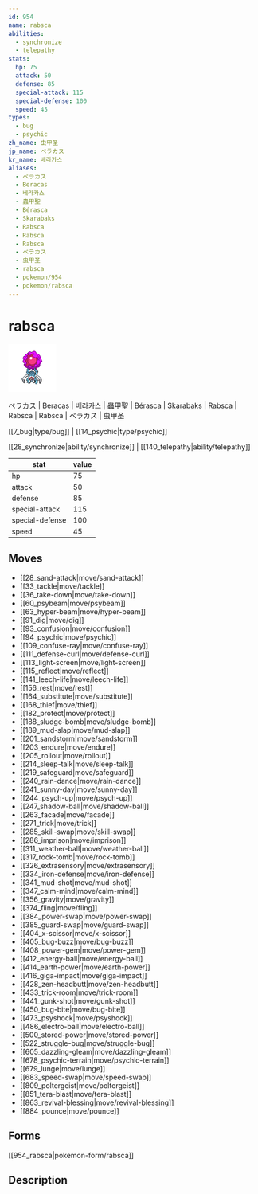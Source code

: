 ```yaml
---
id: 954
name: rabsca
abilities:
  - synchronize
  - telepathy
stats:
  hp: 75
  attack: 50
  defense: 85
  special-attack: 115
  special-defense: 100
  speed: 45
types:
  - bug
  - psychic
zh_name: 虫甲圣
jp_name: ベラカス
kr_name: 베라카스
aliases:
  - ベラカス
  - Beracas
  - 베라카스
  - 蟲甲聖
  - Bérasca
  - Skarabaks
  - Rabsca
  - Rabsca
  - Rabsca
  - ベラカス
  - 虫甲圣
  - rabsca
  - pokemon/954
  - pokemon/rabsca
---
```

# rabsca

![](https://raw.githubusercontent.com/PokeAPI/sprites/master/sprites/pokemon/954.png)

ベラカス | Beracas | 베라카스 | 蟲甲聖 | Bérasca | Skarabaks | Rabsca | Rabsca | Rabsca | ベラカス | 虫甲圣

[[7_bug|type/bug]] | [[14_psychic|type/psychic]]

[[28_synchronize|ability/synchronize]] | [[140_telepathy|ability/telepathy]]

|stat|value|
|---|---|
|hp|75|
|attack|50|
|defense|85|
|special-attack|115|
|special-defense|100|
|speed|45|


## Moves

- [[28_sand-attack|move/sand-attack]]
- [[33_tackle|move/tackle]]
- [[36_take-down|move/take-down]]
- [[60_psybeam|move/psybeam]]
- [[63_hyper-beam|move/hyper-beam]]
- [[91_dig|move/dig]]
- [[93_confusion|move/confusion]]
- [[94_psychic|move/psychic]]
- [[109_confuse-ray|move/confuse-ray]]
- [[111_defense-curl|move/defense-curl]]
- [[113_light-screen|move/light-screen]]
- [[115_reflect|move/reflect]]
- [[141_leech-life|move/leech-life]]
- [[156_rest|move/rest]]
- [[164_substitute|move/substitute]]
- [[168_thief|move/thief]]
- [[182_protect|move/protect]]
- [[188_sludge-bomb|move/sludge-bomb]]
- [[189_mud-slap|move/mud-slap]]
- [[201_sandstorm|move/sandstorm]]
- [[203_endure|move/endure]]
- [[205_rollout|move/rollout]]
- [[214_sleep-talk|move/sleep-talk]]
- [[219_safeguard|move/safeguard]]
- [[240_rain-dance|move/rain-dance]]
- [[241_sunny-day|move/sunny-day]]
- [[244_psych-up|move/psych-up]]
- [[247_shadow-ball|move/shadow-ball]]
- [[263_facade|move/facade]]
- [[271_trick|move/trick]]
- [[285_skill-swap|move/skill-swap]]
- [[286_imprison|move/imprison]]
- [[311_weather-ball|move/weather-ball]]
- [[317_rock-tomb|move/rock-tomb]]
- [[326_extrasensory|move/extrasensory]]
- [[334_iron-defense|move/iron-defense]]
- [[341_mud-shot|move/mud-shot]]
- [[347_calm-mind|move/calm-mind]]
- [[356_gravity|move/gravity]]
- [[374_fling|move/fling]]
- [[384_power-swap|move/power-swap]]
- [[385_guard-swap|move/guard-swap]]
- [[404_x-scissor|move/x-scissor]]
- [[405_bug-buzz|move/bug-buzz]]
- [[408_power-gem|move/power-gem]]
- [[412_energy-ball|move/energy-ball]]
- [[414_earth-power|move/earth-power]]
- [[416_giga-impact|move/giga-impact]]
- [[428_zen-headbutt|move/zen-headbutt]]
- [[433_trick-room|move/trick-room]]
- [[441_gunk-shot|move/gunk-shot]]
- [[450_bug-bite|move/bug-bite]]
- [[473_psyshock|move/psyshock]]
- [[486_electro-ball|move/electro-ball]]
- [[500_stored-power|move/stored-power]]
- [[522_struggle-bug|move/struggle-bug]]
- [[605_dazzling-gleam|move/dazzling-gleam]]
- [[678_psychic-terrain|move/psychic-terrain]]
- [[679_lunge|move/lunge]]
- [[683_speed-swap|move/speed-swap]]
- [[809_poltergeist|move/poltergeist]]
- [[851_tera-blast|move/tera-blast]]
- [[863_revival-blessing|move/revival-blessing]]
- [[884_pounce|move/pounce]]

## Forms



[[954_rabsca|pokemon-form/rabsca]]

## Description



